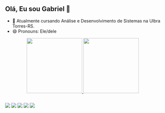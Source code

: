 ## Olá, Eu sou Gabriel 👋

- 🌱 Atualmente cursando Análise e Desenvolvimento de Sistemas na Ulbra Torres-RS.
- 😄 Pronouns: Ele/dele

<div align="center">
  <a href="https://github.com/gabrielsgg">
  <img height="180em" src="https://github-readme-stats.vercel.app/api?username=gabrielsgg&show_icons=true&theme=dark&include_all_commits=true&count_private=true"/>
  <img height="180em" src="https://github-readme-stats.vercel.app/api/top-langs/?username=gabrielsgg&layout=compact&langs_count=7&theme=dark"/>
</div>

  ##
  
  <div> 
  <a href="https://www.instagram.com/gabrielgoncalves5021/" target="_blank"><img src="https://img.shields.io/badge/-Instagram-%23E4405F?style=for-the-badge&logo=instagram&logoColor=white" target="_blank"></a>
 <a href="discordapp.com/users/951665277916037160" target="_blank"><img src="https://img.shields.io/badge/Discord-7289DA?style=for-the-badge&logo=discord&logoColor=white" target="_blank"></a> 
  <a href = "mailto:gabriel.goncalves@rede.ulbra.br"><img src="https://img.shields.io/badge/-Gmail-%23333?style=for-the-badge&logo=gmail&logoColor=white" target="_blank"></a>
  <a href="https://www.linkedin.com/in/gabriel-gon%C3%A7alves-b79b88202/" target="_blank"><img src="https://img.shields.io/badge/-LinkedIn-%230077B5?style=for-the-badge&logo=linkedin&logoColor=white" target="_blank"></a>
  <a href="HTTPS://WA.me/5551996404249" target="_blank"><img src="https://img.shields.io/badge/WhatsApp-25D366?style=for-the-badge&logo=whatsapp&logoColor=white" target="_blank"></a>

 
</div>

